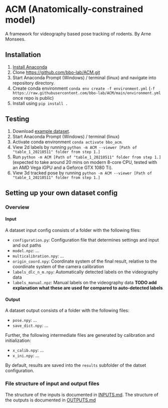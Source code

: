 # ACM (Anatomically-constrained model)
A framework for videography based pose tracking of rodents.
By Arne Monsees.

## Installation

1. [Install Anaconda](https://docs.anaconda.com/anaconda/install/)
2. Clone https://github.com/bbo-lab/ACM.git 
3. Start Anaconda Prompt (Windows) / terminal (linux) and navigate into repository directory.
4. Create conda environment `conda env create -f environment.yml` (`-f https://raw.githubusercontent.com/bbo-lab/ACM/main/environment.yml` once repo is public)
6. Install using `pip install .`

## Testing

1. Download [example dataset](https://www.dropbox.com/sh/040587pwx5t7uh3/AAAI5MVilFrJY-mEPr97uADNa?dl=0).
2. Start Anaconda Prompt (Windows) / terminal (linux) 
3. Activate conda environment `conda activate bbo_acm`.
4. View 2d labels by running `python -m ACM --viewer [Path of "table_1_20210511" folder from step 1.]`
5. Run `python -m ACM [Path of "table_1_20210511" folder from step 1.]` (expected to take around 20 mins on modern 8-core CPU, tested with an AMD Vega iGPU and a Geforce GTX 1080 Ti).
6. View 3d tracked pose by running `python -m ACM --viewer [Path of "table_1_20210511" folder from step 1.]`

## Setting up your own dataset config

### Overview

#### Input

A dataset input config consists of a folder with the following files:

- `configuration.py`: Configuration file that determines settings and input and out paths
- `model.npz`: ...
- `multicalibration.npy`: ...
- `origin_coord.npy`: Coordinate system of the final result, relative to the coordinate system of the camera calibration
- `labels_dlc_n_m.npy`: Automatically detected labels on the videography data
- `labels_manual.npz`: Manual labels on the videography data **TODO add explanation what these are used for compared to auto-detected labels**

#### Output

A dataset output consists of a folder with the following files:

- `pose.npy`: ...
- `save_dict.npy`: ...

Further, the following intermediate files are generated by calibration and initialization:

- `x_calib.npy`: ...
- `x_ini.npy`: ...

By default, results are saved into the `results` subfolder of the datset configuration.

### File structure of input and output files

The structure of the inputs is documented in [INPUTS.md](https://github.com/bbo-lab/ACM/blob/main/INPUTS.md). The structure of the outputs is documented in [OUTPUTS.md](https://github.com/bbo-lab/ACM/blob/main/OUTPUTS.md)

